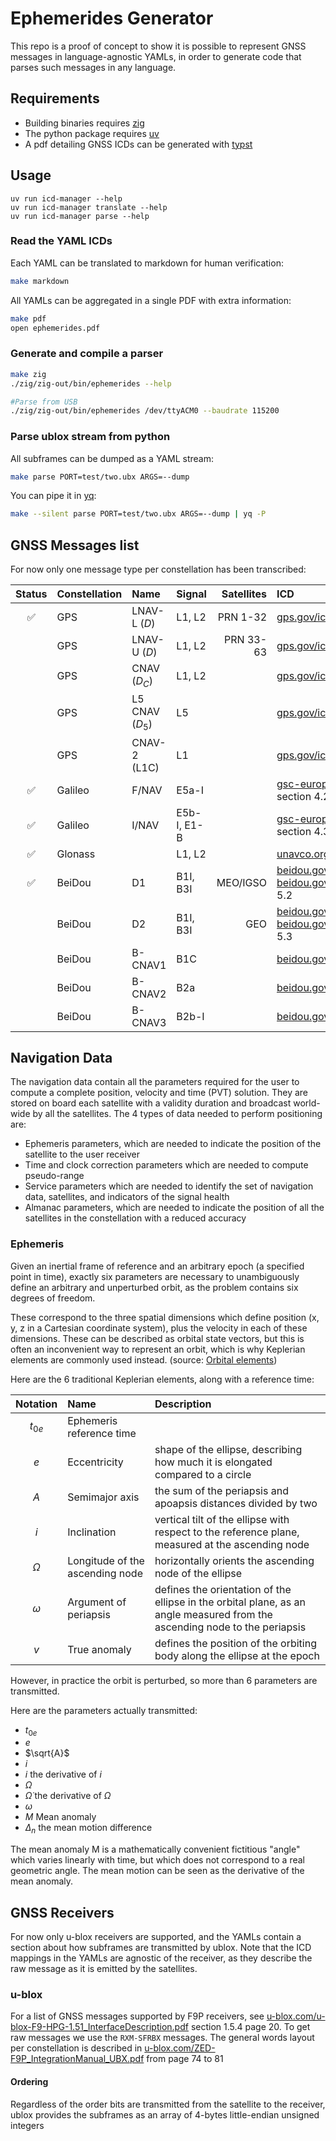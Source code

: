# Ephemerides Generator

This repo is a proof of concept to show it is possible to represent GNSS messages in language-agnostic YAMLs, in order to generate code that parses such messages in any language.

## Requirements

- Building binaries requires [zig](https://ziglang.org/download/)
- The python package requires [uv](https://docs.astral.sh/uv/getting-started/installation)
- A pdf detailing GNSS ICDs can be generated with [typst](https://github.com/typst/typst/releases)

## Usage

```
uv run icd-manager --help
uv run icd-manager translate --help
uv run icd-manager parse --help
```

### Read the YAML ICDs

Each YAML can be translated to markdown for human verification:
```bash
make markdown
```

All YAMLs can be aggregated in a single PDF with extra information:
```bash
make pdf
open ephemerides.pdf
```

### Generate and compile a parser

```bash
make zig
./zig/zig-out/bin/ephemerides --help

#Parse from USB
./zig/zig-out/bin/ephemerides /dev/ttyACM0 --baudrate 115200
```

### Parse ublox stream from python

All subframes can be dumped as a YAML stream:
```bash
make parse PORT=test/two.ubx ARGS=--dump
```

You can pipe it in [yq](https://github.com/mikefarah/yq):
```bash
make --silent parse PORT=test/two.ubx ARGS=--dump | yq -P
```

## GNSS Messages list

For now only one message type per constellation has been transcribed:

| Status | Constellation | Name | Signal | Satellites | ICD |
|:------:|:--------------|:-----|:-------|-----------:|:----|
| ✅ | GPS | LNAV-L ($D$) | L1, L2 | PRN 1-32 | [gps.gov/icwg/IS-GPS-200N.pdf](https://www.gps.gov/technical/icwg/IS-GPS-200N.pdf) Appendix II
| | GPS | LNAV-U ($D$) | L1, L2 | PRN 33-63 | [gps.gov/icwg/IS-GPS-200N.pdf](https://www.gps.gov/technical/icwg/IS-GPS-200N.pdf) Appendix IV
| | GPS | CNAV ($D_C$) | L1, L2 | | [gps.gov/icwg/IS-GPS-200N.pdf](https://www.gps.gov/technical/icwg/IS-GPS-200N.pdf) Appendix III
| | GPS | L5 CNAV ($D_5$) | L5 | | [gps.gov/icwg/IS-GPS-705J.pdf](https://www.gps.gov/technical/icwg/IS-GPS-705J.pdf)
| | GPS | CNAV-2 (L1C) | L1 | | [gps.gov/icwg/IS-GPS-800J.pdf](https://www.gps.gov/technical/icwg/IS-GPS-800J.pdf)
| ✅ | Galileo | F/NAV | E5a-I | | [gsc-europa.eu/Galileo_OS_SIS_ICD_v2.1.pdf](https://www.gsc-europa.eu/sites/default/files/sites/all/files/Galileo_OS_SIS_ICD_v2.1.pdf) section 4.2
| ✅ | Galileo | I/NAV | E5b-I, E1-B | | [gsc-europa.eu/Galileo_OS_SIS_ICD_v2.1.pdf](https://www.gsc-europa.eu/sites/default/files/sites/all/files/Galileo_OS_SIS_ICD_v2.1.pdf) section 4.3
| ✅ | Glonass | | L1, L2 | | [unavco.org/ICD_GLONASS_5.0_en.pdf](https://www.unavco.org/help/glossary/docs/ICD_GLONASS_5.0_(2002)_en.pdf)
| ✅ | BeiDou | D1 | B1I, B3I | MEO/IGSO | [beidou.gov.cn/ICD/OpenServiceSignalB1I.pdf](http://en.beidou.gov.cn/SYSTEMS/ICD/201902/P020190227702348791891.pdf) [beidou.gov.cn/ICD/OpenServiceSignalB3I.pdf](http://en.beidou.gov.cn/SYSTEMS/ICD/201806/P020180608516798097666.pdf) 5.2
| | BeiDou | D2 | B1I, B3I | GEO | [beidou.gov.cn/ICD/OpenServiceSignalB1I.pdf](http://en.beidou.gov.cn/SYSTEMS/ICD/201902/P020190227702348791891.pdf) [beidou.gov.cn/ICD/OpenServiceSignalB3I.pdf](http://en.beidou.gov.cn/SYSTEMS/ICD/201806/P020180608516798097666.pdf) 5.3
| | BeiDou | B-CNAV1 | B1C | | [beidou.gov.cn/ICD/OpenServiceSignalB1C.pdf](http://en.beidou.gov.cn/SYSTEMS/ICD/201806/P020180608519640359959.pdf)
| | BeiDou | B-CNAV2 | B2a | | [beidou.gov.cn/ICD/OpenServiceSignalB2a.pdf](http://en.beidou.gov.cn/SYSTEMS/ICD/201806/P020180608518432765621.pdf)
| | BeiDou | B-CNAV3 | B2b-I | | [beidou.gov.cn/ICD/OpenServiceSignalB2b.pdf](http://en.beidou.gov.cn/SYSTEMS/ICD/202008/P020231201537880833625.pdf)

## Navigation Data

The navigation data contain all the parameters required for the user to compute a complete position, velocity and time (PVT) solution.
They are stored on board each satellite with a validity duration and broadcast world-wide by all the satellites.
The 4 types of data needed to perform positioning are:
 - Ephemeris parameters, which are needed to indicate the position of the satellite to the user receiver
 - Time and clock correction parameters which are needed to compute pseudo-range
 - Service parameters which are needed to identify the set of navigation data, satellites, and indicators of the signal health
 - Almanac parameters, which are needed to indicate the position of all the satellites in the constellation with a reduced accuracy

### Ephemeris

Given an inertial frame of reference and an arbitrary epoch (a specified point in time),
exactly six parameters are necessary to unambiguously define an arbitrary and unperturbed orbit,
as the problem contains six degrees of freedom.

These correspond to the three spatial dimensions which define position
(x, y, z in a Cartesian coordinate system),
plus the velocity in each of these dimensions.
These can be described as orbital state vectors,
but this is often an inconvenient way to represent an orbit,
which is why Keplerian elements are commonly used instead.
(source: [Orbital elements](https://en.wikipedia.org/wiki/Orbital_elements))

Here are the 6 traditional Keplerian elements, along with a reference time:

| Notation | Name | Description |
|:--------:|:-----|:------------|
| $t_{0e}$ | Ephemeris reference time | |
| $e$ | Eccentricity | shape of the ellipse, describing how much it is elongated compared to a circle |
| $A$ | Semimajor axis | the sum of the periapsis and apoapsis distances divided by two |
| $i$ | Inclination | vertical tilt of the ellipse with respect to the reference plane, measured at the ascending node |
| $\Omega$ | Longitude of the ascending node | horizontally orients the ascending node of the ellipse |
| $\omega$ | Argument of periapsis | defines the orientation of the ellipse in the orbital plane, as an angle measured from the ascending node to the periapsis |
| $v$ | True anomaly | defines the position of the orbiting body along the ellipse at the epoch |

However, in practice the orbit is perturbed, so more than 6 parameters are transmitted.

Here are the parameters actually transmitted:
- $t_{0e}$
- $e$
- $\sqrt{A}$
- $i$
- $\dot{i}$ the derivative of $i$
- $\Omega$
- $\dot{\Omega}$ the derivative of $\Omega$
- $\omega$
- $M$ Mean anomaly
- $\Delta_n$ the mean motion difference

The mean anomaly M is a mathematically convenient fictitious "angle" which varies linearly with time, but which does not correspond to a real geometric angle.
The mean motion can be seen as the derivative of the mean anomaly.

## GNSS Receivers

For now only u-blox receivers are supported, and the YAMLs contain a section about how subframes are transmitted by ublox.
Note that the ICD mappings in the YAMLs are agnostic of the receiver, as they describe the raw message as it is emitted by the satellites.

### u-blox

For a list of GNSS messages supported by F9P receivers, see [u-blox.com/u-blox-F9-HPG-1.51_InterfaceDescription.pdf](https://content.u-blox.com/sites/default/files/documents/u-blox-F9-HPG-1.51_InterfaceDescription_UBXDOC-963802114-13124.pdf) section 1.5.4 page 20. To get raw messages we use the `RXM-SFRBX` messages. The general words layout per constellation is described in [u-blox.com/ZED-F9P_IntegrationManual_UBX.pdf](https://content.u-blox.com/sites/default/files/ZED-F9P_IntegrationManual_UBX-18010802.pdf) from page 74 to 81

#### Ordering

Regardless of the order bits are transmitted from the satellite to the receiver, ublox provides the subframes as an array of 4-bytes little-endian unsigned integers

